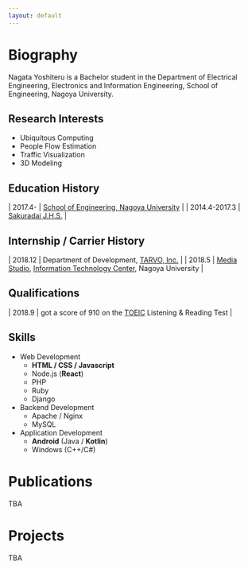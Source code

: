 ```yaml
---
layout: default
---
```


# Biography

Nagata Yoshiteru is a Bachelor student in the Department of Electrical Engineering, Electronics and Information Engineering, School of Engineering, Nagoya University.

## Research Interests

- Ubiquitous Computing
- People Flow Estimation
- Traffic Visualization
- 3D Modeling

## Education History

| 2017.4- | [School of Engineering, Nagoya University](https://www.engg.nagoya-u.ac.jp/) |
| 2014.4-2017.3 | [Sakuradai J.H.S.](https://www.nagoya-c.ed.jp/school/sakuradai-h/) |

## Internship / Carrier History

| 2018.12 | Department of Development, [TARVO, Inc.](https://tarvo.co.jp/) |
| 2018.5 | [Media Studio](https://media.itc.nagoya-u.ac.jp/studio/), [Information Technology Center](http://www.icts.nagoya-u.ac.jp/ja/center/), Nagoya University |

## Qualifications

| 2018.9 | got a score of 910 on the [TOEIC](https://www.ets.org/toeic) Listening & Reading Test |


## Skills

- Web Development
  - **HTML / CSS / Javascript**
  - Node.js (**React**)
  - PHP
  - Ruby
  - Django
- Backend Development
  - Apache / Nginx
  - MySQL
- Application Development
  - **Android** (Java / **Kotlin**)
  - Windows (C++/C#)

# Publications

TBA

# Projects

TBA
